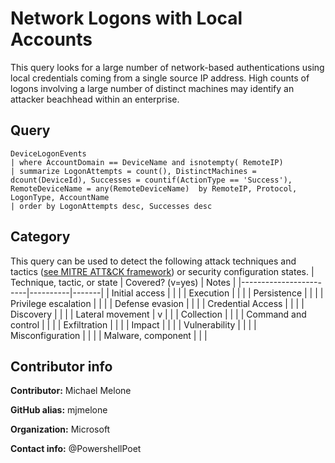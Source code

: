 # Network Logons with Local Accounts

This query looks for a large number of network-based authentications using local credentials coming from a single source IP address. High counts of logons involving a large number of distinct machines may identify an attacker beachhead within an enterprise.

## Query
```
DeviceLogonEvents
| where AccountDomain == DeviceName and isnotempty( RemoteIP)
| summarize LogonAttempts = count(), DistinctMachines = dcount(DeviceId), Successes = countif(ActionType == 'Success'), RemoteDeviceName = any(RemoteDeviceName)  by RemoteIP, Protocol, LogonType, AccountName
| order by LogonAttempts desc, Successes desc
```
## Category
This query can be used to detect the following attack techniques and tactics ([see MITRE ATT&CK framework](https://attack.mitre.org/)) or security configuration states.
| Technique, tactic, or state | Covered? (v=yes) | Notes |
|------------------------|----------|-------|
| Initial access |  |  |
| Execution |  |  |
| Persistence |  |  | 
| Privilege escalation |  |  |
| Defense evasion |  |  | 
| Credential Access |  |  | 
| Discovery |  |  | 
| Lateral movement | v |  | 
| Collection |  |  | 
| Command and control |  |  | 
| Exfiltration |  |  | 
| Impact |  |  |
| Vulnerability |  |  |
| Misconfiguration |  |  |
| Malware, component |  |  |

## Contributor info
**Contributor:** Michael Melone

**GitHub alias:** mjmelone

**Organization:** Microsoft

**Contact info:** @PowershellPoet
